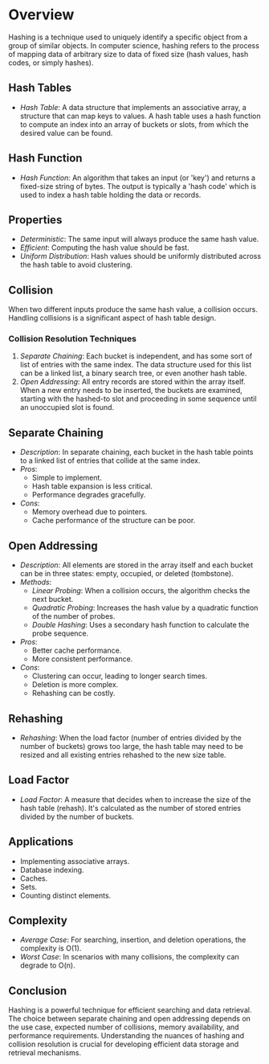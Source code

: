 # Overview
Hashing is a technique used to uniquely identify a specific object from a group of similar objects. In computer science, hashing refers to the process of mapping data of arbitrary size to data of fixed size (hash values, hash codes, or simply hashes).

## Hash Tables
- *Hash Table*: A data structure that implements an associative array, a structure that can map keys to values. A hash table uses a hash function to compute an index into an array of buckets or slots, from which the desired value can be found.

## Hash Function
- *Hash Function*: An algorithm that takes an input (or 'key') and returns a fixed-size string of bytes. The output is typically a 'hash code' which is used to index a hash table holding the data or records.

## Properties
- *Deterministic*: The same input will always produce the same hash value.
- *Efficient*: Computing the hash value should be fast.
- *Uniform Distribution*: Hash values should be uniformly distributed across the hash table to avoid clustering.

## Collision
When two different inputs produce the same hash value, a collision occurs. Handling collisions is a significant aspect of hash table design.

### Collision Resolution Techniques
1. *Separate Chaining*: Each bucket is independent, and has some sort of list of entries with the same index. The data structure used for this list can be a linked list, a binary search tree, or even another hash table.
2. *Open Addressing*: All entry records are stored within the array itself. When a new entry needs to be inserted, the buckets are examined, starting with the hashed-to slot and proceeding in some sequence until an unoccupied slot is found.

## Separate Chaining
- *Description*: In separate chaining, each bucket in the hash table points to a linked list of entries that collide at the same index.
- *Pros*:
  - Simple to implement.
  - Hash table expansion is less critical.
  - Performance degrades gracefully.
- *Cons*:
  - Memory overhead due to pointers.
  - Cache performance of the structure can be poor.

## Open Addressing
- *Description*: All elements are stored in the array itself and each bucket can be in three states: empty, occupied, or deleted (tombstone).
- *Methods*:
  - *Linear Probing*: When a collision occurs, the algorithm checks the next bucket.
  - *Quadratic Probing*: Increases the hash value by a quadratic function of the number of probes.
  - *Double Hashing*: Uses a secondary hash function to calculate the probe sequence.
- *Pros*:
  - Better cache performance.
  - More consistent performance.
- *Cons*:
  - Clustering can occur, leading to longer search times.
  - Deletion is more complex.
  - Rehashing can be costly.

## Rehashing
- *Rehashing*: When the load factor (number of entries divided by the number of buckets) grows too large, the hash table may need to be resized and all existing entries rehashed to the new size table.

## Load Factor
- *Load Factor*: A measure that decides when to increase the size of the hash table (rehash). It's calculated as the number of stored entries divided by the number of buckets.

## Applications
- Implementing associative arrays.
- Database indexing.
- Caches.
- Sets.
- Counting distinct elements.

## Complexity
- *Average Case*: For searching, insertion, and deletion operations, the complexity is O(1).
- *Worst Case*: In scenarios with many collisions, the complexity can degrade to O(n).

## Conclusion
Hashing is a powerful technique for efficient searching and data retrieval. The choice between separate chaining and open addressing depends on the use case, expected number of collisions, memory availability, and performance requirements. Understanding the nuances of hashing and collision resolution is crucial for developing efficient data storage and retrieval mechanisms.
